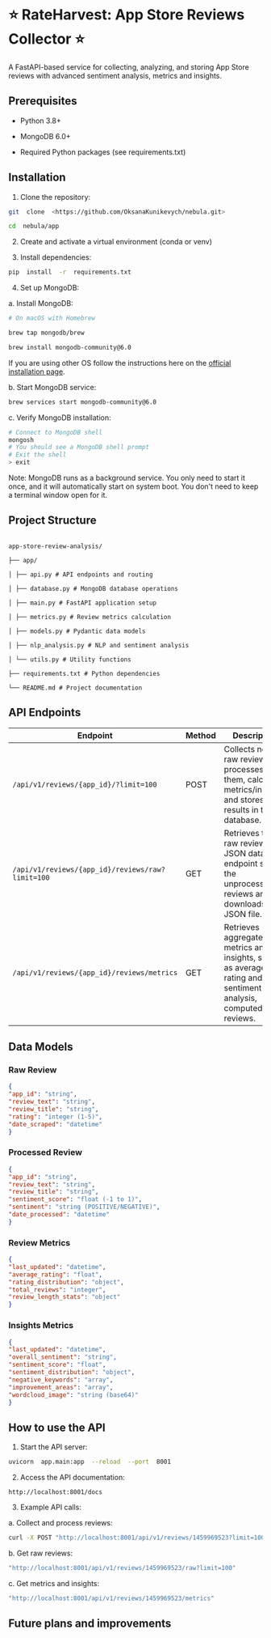 
# ⭐ RateHarvest: App Store Reviews Collector ⭐

  

A FastAPI-based service for collecting, analyzing, and storing App Store reviews with advanced sentiment analysis, metrics and insights.

  

## Prerequisites

  

- Python 3.8+

- MongoDB 6.0+

- Required Python packages (see requirements.txt)

  

## Installation

  

1. Clone the repository:

```bash
git  clone  <https://github.com/OksanaKunikevych/nebula.git>

cd  nebula/app
```

2. Create and activate a virtual environment (conda or venv)

  

3. Install dependencies:

```bash
pip  install  -r  requirements.txt
```

  

4. Set up MongoDB:

  

a. Install MongoDB:

```bash
# On macOS with Homebrew

brew tap mongodb/brew

brew install mongodb-community@6.0
```

  If you are using other OS follow the instructions here on the [official installation page](https://www.mongodb.com/docs/manual/installation/).

b. Start MongoDB service:

```bash
brew services start mongodb-community@6.0
```

  

c. Verify MongoDB installation:

```bash
# Connect to MongoDB shell
mongosh
# You should see a MongoDB shell prompt
# Exit the shell
> exit
```


Note: MongoDB runs as a background service. You only need to start it once, and it will automatically start on system boot. You don't need to keep a terminal window open for it.

  

## Project Structure

  

```

app-store-review-analysis/

├── app/

│ ├── api.py # API endpoints and routing

│ ├── database.py # MongoDB database operations

│ ├── main.py # FastAPI application setup

│ ├── metrics.py # Review metrics calculation

│ ├── models.py # Pydantic data models

│ ├── nlp_analysis.py # NLP and sentiment analysis

│ └── utils.py # Utility functions

├── requirements.txt # Python dependencies

└── README.md # Project documentation

```

  

## API Endpoints

 
| Endpoint                                      | Method | Description                                                                                                         | Parameters                        |
|-----------------------------------------------|--------|---------------------------------------------------------------------------------------------------------------------|-----------------------------------|
| `/api/v1/reviews/{app_id}/?limit=100`         | POST   | Collects new raw reviews, processes them, calculates metrics/insights, and stores all results in the database.     | `app_id` (required), `limit` (optional, default: 100) |
| `/api/v1/reviews/{app_id}/reviews/raw?limit=100` | GET    | Retrieves the raw reviews JSON data. This endpoint serves the unprocessed reviews and downloads the JSON file.     | `app_id` (required), `limit` (optional, default: 100) |
| `/api/v1/reviews/{app_id}/reviews/metrics`    | GET    | Retrieves aggregated metrics and insights, such as average rating and sentiment analysis, computed from reviews.   | `app_id` (required)             |


## Data Models

  

### Raw Review

```json
{
"app_id": "string",
"review_text": "string",
"review_title": "string",
"rating": "integer (1-5)",
"date_scraped": "datetime"
}
```

  

### Processed Review

```json
{
"app_id": "string",
"review_text": "string",
"review_title": "string",
"sentiment_score": "float (-1 to 1)",
"sentiment": "string (POSITIVE/NEGATIVE)",
"date_processed": "datetime"
}
```

  

### Review Metrics

```json
{
"last_updated": "datetime",
"average_rating": "float",
"rating_distribution": "object",
"total_reviews": "integer",
"review_length_stats": "object"
}
```
### Insights Metrics

```json
{
"last_updated": "datetime",
"overall_sentiment": "string",
"sentiment_score": "float",
"sentiment_distribution": "object",
"negative_keywords": "array",
"improvement_areas": "array",
"wordcloud_image": "string (base64)"
}
```

  

## How to use the API 

  
1. Start the API server:

```bash
uvicorn  app.main:app  --reload  --port  8001
```

2. Access the API documentation:

```
http://localhost:8001/docs
```

3. Example API calls:

a. Collect and process reviews:

```bash
curl -X POST "http://localhost:8001/api/v1/reviews/1459969523?limit=100"
```

  

b. Get raw reviews:

```bash
"http://localhost:8001/api/v1/reviews/1459969523/raw?limit=100"
```

c. Get metrics and insights:

```bash
"http://localhost:8001/api/v1/reviews/1459969523/metrics"
```

## Future plans and improvements

  
